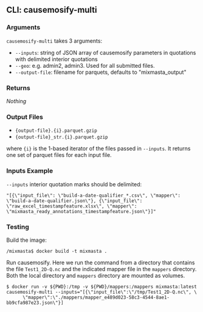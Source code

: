 
## CLI: causemosify-multi

### Arguments

`causemosify-multi` takes 3 arguments:

- `--inputs`: string of JSON array of causemosify parameters in quotations with delimited interior quotations
- `--geo`: e.g. admin2, admin3. Used for all submitted files.
- `--output-file`: filename for parquets, defaults to "mixmasta_output"


### Returns

*Nothing*

### Output Files

- `{output-file}.{i}.parquet.gzip`
- `{output-file}_str.{i}.parquet.gzip`

where `{i}` is the 1-based iterator of the files passed in `--inputs`. It returns one set of parquet files for each input file.

### Inputs Example

`--inputs` interior quotation marks should be delimited:

```
"[{\"input_file\": \"build-a-date-qualifier_*.csv\", \"mapper\": \"build-a-date-qualifier.json\"}, {\"input_file\": \"raw_excel_timestampfeature.xlsx\", \"mapper\": \"mixmasta_ready_annotations_timestampfeature.json\"}]" 
```

### Testing

Build the image:
```
/mixmasta$ docker build -t mixmasta .
```

Run causemosify. Here we run the command from a directory that contains the file `Test1_2D-Q.nc` and the indicated mapper file in the `mappers` directory. Both the local directory and `mappers` directory are mounted as volumes.
```
$ docker run -v ${PWD}:/tmp -v ${PWD}/mappers:/mappers mixmasta:latest causemosify-multi --inputs="[{\"input_file\":\"/tmp/Test1_2D-Q.nc\", \
	  \"mapper\":\"./mappers/mapper_e489d023-58c3-4544-8ae1-bb9cfa987e23.json\"}]
```

